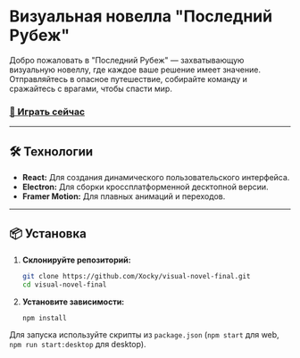 # Визуальная новелла "Последний Рубеж"

Добро пожаловать в "Последний Рубеж" — захватывающую визуальную новеллу, где каждое ваше решение имеет значение. Отправляйтесь в опасное путешествие, собирайте команду и сражайтесь с врагами, чтобы спасти мир.

### [🚀 Играть сейчас](https://xocky.github.io/visual-novel-final/)

---

## 🛠️ Технологии

-   **React:** Для создания динамического пользовательского интерфейса.
-   **Electron:** Для сборки кроссплатформенной десктопной версии.
-   **Framer Motion:** Для плавных анимаций и переходов.

---

## 📦 Установка

1.  **Склонируйте репозиторий:**
    ```bash
    git clone https://github.com/Xocky/visual-novel-final.git
    cd visual-novel-final
    ```

2.  **Установите зависимости:**
    ```bash
    npm install
    ```

Для запуска используйте скрипты из `package.json` (`npm start` для web, `npm run start:desktop` для desktop).